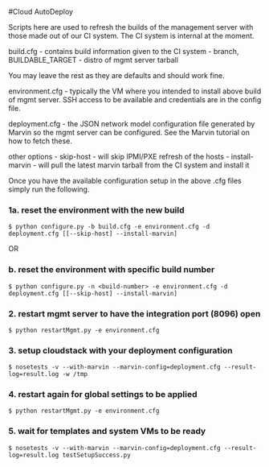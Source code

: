 #Cloud AutoDeploy

Scripts here are used to refresh the builds of the management server with those
made out of our CI system. The CI system is internal at the moment.

build.cfg - contains build information given to the CI system
        - branch, BUILDABLE_TARGET
        - distro of mgmt server tarball

You may leave the rest as they are defaults and should work fine.

environment.cfg - typically the VM where you intended to install above build of
mgmt server. SSH access to be available and credentials are in the config file.

deployment.cfg - the JSON network model configuration file generated by Marvin so
the mgmt server can be configured. See the Marvin tutorial on how to fetch these.

other options - skip-host - will skip IPMI/PXE refresh of the hosts
        - install-marvin - will pull the latest marvin tarball from the CI
          system and install it

Once you have the available configuration setup in the above .cfg files simply
run the following.

### 1a. reset the environment with the new build
`$ python configure.py -b build.cfg -e environment.cfg -d deployment.cfg [[--skip-host] --install-marvin]`

OR 

### b. reset the environment with specific build number
`$ python configure.py -n <build-number> -e environment.cfg -d deployment.cfg [[--skip-host] --install-marvin]`

### 2. restart mgmt server to have the integration port (8096) open
`$ python restartMgmt.py -e environment.cfg`

### 3. setup cloudstack with your deployment configuration
`$ nosetests -v --with-marvin --marvin-config=deployment.cfg --result-log=result.log -w /tmp`

### 4. restart again for global settings to be applied
`$ python restartMgmt.py -e environment.cfg`

### 5. wait for templates and system VMs to be ready
`$ nosetests -v --with-marvin --marvin-config=deployment.cfg --result-log=result.log testSetupSuccess.py`
